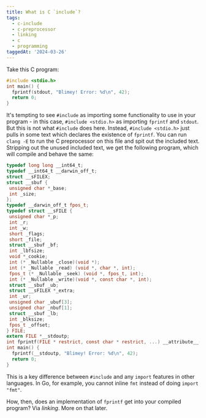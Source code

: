 ```yaml
---
title: What is C `include`?
tags:
  - c-include
  - c-preprocessor
  - linking
  - c
  - programming
taggedAt: '2024-03-26'
---
```


Take this C program:

```c
#include <stdio.h>
int main() {
  fprintf(stdout, "Blimey! Error: %d\n", 42);
  return 0;
}
```

It's tempting to see `#include` as importing some functionality to use in your program -
in this case, `#include <stdio.h>` as importing `fprintf` and `stdout`.
But this is not what `#include` does here.
Instead, `#include <stdio.h>` just pulls in some text which declares the existence of `fprintf`.
You can run `clang -E` to run the C preprocessor on this file and spit out the included text.
Stripping out the unused included text, we get the following program,
which will compile and behave the same:

```c
typedef long long __int64_t;
typedef __int64_t __darwin_off_t;
struct __sFILEX;
struct __sbuf {
 unsigned char *_base;
 int _size;
};
typedef __darwin_off_t fpos_t;
typedef struct __sFILE {
 unsigned char *_p;
 int _r;
 int _w;
 short _flags;
 short _file;
 struct __sbuf _bf;
 int _lbfsize;
 void *_cookie;
 int (* _Nullable _close)(void *);
 int (* _Nullable _read) (void *, char *, int);
 fpos_t (* _Nullable _seek) (void *, fpos_t, int);
 int (* _Nullable _write)(void *, const char *, int);
 struct __sbuf _ub;
 struct __sFILEX *_extra;
 int _ur;
 unsigned char _ubuf[3];
 unsigned char _nbuf[1];
 struct __sbuf _lb;
 int _blksize;
 fpos_t _offset;
} FILE;
extern FILE *__stdoutp;
int fprintf(FILE * restrict, const char * restrict, ...) __attribute__((__format__ (__printf__, 2, 3)));
int main() {
  fprintf(__stdoutp, "Blimey! Error: %d\n", 42);
  return 0;
}
```

This is a key difference between `#include` and any `import` features in other languages.
In Go, for example, you cannot inline `fmt` instead of doing `import "fmt"`.

How, then, does an implementation of `fprintf` get into your compiled program?
Via _linking_.
More on that later.
